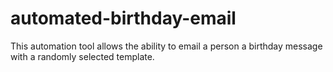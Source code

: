 # automated-birthday-email
This automation tool allows the ability to email a person a birthday message with a randomly selected template.
